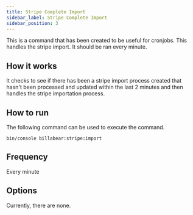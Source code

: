 ```yaml
---
title: Stripe Complete Import
sidebar_label: Stripe Complete Import
sidebar_position: 3
---
```

This is a command that has been created to be useful for cronjobs. This handles the stripe import. It should be ran every minute.

## How it works

It checks to see if there has been a stripe import process created that hasn't been processed and updated within the last 2 minutes and then handles the stripe importation process.

## How to run

The following command can be used to execute the command.

`bin/console billabear:stripe:import`

## Frequency

Every minute

## Options

Currently, there are none.